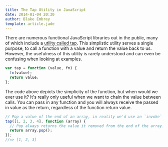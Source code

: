 ```yaml
---
title: The Tap Utility in JavaScript
date: 2014-01-04 20:30
author: Blake Embrey
template: article.jade
---
```


There are numerous functional JavaScript libraries out in the public, many of which include a [utility called tap](http://underscorejs.org/#tap). This simplistic utility serves a single purpose, to call a function with a value and return the value back to us. However, the usefulness of this utility is rarely understood and can even be confusing when looking at examples.

```javascript
var tap = function (value, fn) {
  fn(value);
  return value;
};
```

The code above depicts the simplicity of the function, but when would we ever use it? It's really only useful when we want to chain the value between calls. You can pass in any function and you will always receive the passed in value as the return, regardless of the function return value.

```javascript
// Pop a value of the end of an array, in reality we'd use an `invoke` utility.
tap([1, 2, 3, 4], function (array) {
  // Pop always returns the value it removed from the end of the array.
  return array.pop();
});
//=> [1, 2, 3]
```
